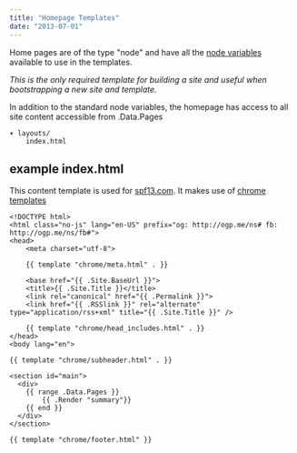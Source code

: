 ```yaml
---
title: "Homepage Templates"
date: "2013-07-01"
---
```


Home pages are of the type "node" and have all the [node
variables](/layout/variables/) available to use in the templates.

*This is the only required template for building a site and useful when
bootstrapping a new site and template.*

In addition to the standard node variables, the homepage has access to
all site content accessible from .Data.Pages


    ▾ layouts/
        index.html


## example index.html
This content template is used for [spf13.com](http://spf13.com).
It makes use of [chrome templates](/layout/chrome)

    <!DOCTYPE html>
    <html class="no-js" lang="en-US" prefix="og: http://ogp.me/ns# fb: http://ogp.me/ns/fb#">
    <head>
        <meta charset="utf-8">

        {{ template "chrome/meta.html" . }}

        <base href="{{ .Site.BaseUrl }}">
        <title>{{ .Site.Title }}</title>
        <link rel="canonical" href="{{ .Permalink }}">
        <link href="{{ .RSSlink }}" rel="alternate" type="application/rss+xml" title="{{ .Site.Title }}" />

        {{ template "chrome/head_includes.html" . }}
    </head>
    <body lang="en">

    {{ template "chrome/subheader.html" . }}

    <section id="main">
      <div>
        {{ range .Data.Pages }}
            {{ .Render "summary"}}
        {{ end }}
      </div>
    </section>

    {{ template "chrome/footer.html" }}
